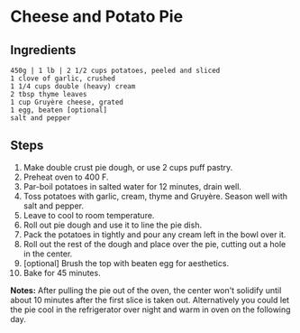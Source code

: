 # Cheese and Potato Pie #

## Ingredients ##

```
450g | 1 lb | 2 1/2 cups potatoes, peeled and sliced
1 clove of garlic, crushed
1 1/4 cups double (heavy) cream
2 tbsp thyme leaves
1 cup Gruyère cheese, grated
1 egg, beaten [optional]
salt and pepper
```

## Steps ##
1. Make double crust pie dough, or use 2 cups puff pastry.
2. Preheat oven to 400 F.
3. Par-boil potatoes in salted water for 12 minutes, drain well.
4. Toss potatoes with garlic, cream, thyme and Gruyère. Season well with salt and pepper.
5. Leave to cool to room temperature.
6. Roll out pie dough and use it to line the pie dish. 
7. Pack the potatoes in tightly and pour any cream left in the bowl over it.  
8. Roll out the rest of the dough and place over the pie, cutting out a hole in the center. 
9. [optional] Brush the top with beaten egg for aesthetics.
10. Bake for 45 minutes. 


**Notes:**
After pulling the pie out of the oven, the center won't solidify until about 10 minutes after the first slice is taken out.
Alternatively you could let the pie cool in the refrigerator over night and warm in oven on the following day. 
